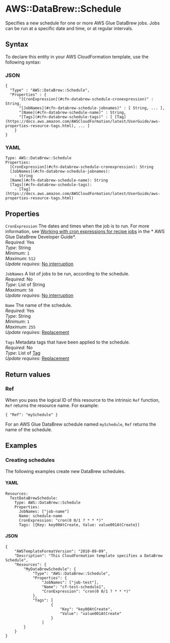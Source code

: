 # AWS::DataBrew::Schedule<a name="aws-resource-databrew-schedule"></a>

Specifies a new schedule for one or more AWS Glue DataBrew jobs\. Jobs can be run at a specific date and time, or at regular intervals\.

## Syntax<a name="aws-resource-databrew-schedule-syntax"></a>

To declare this entity in your AWS CloudFormation template, use the following syntax:

### JSON<a name="aws-resource-databrew-schedule-syntax.json"></a>

```
{
  "Type" : "AWS::DataBrew::Schedule",
  "Properties" : {
      "[CronExpression](#cfn-databrew-schedule-cronexpression)" : String,
      "[JobNames](#cfn-databrew-schedule-jobnames)" : [ String, ... ],
      "[Name](#cfn-databrew-schedule-name)" : String,
      "[Tags](#cfn-databrew-schedule-tags)" : [ [Tag](https://docs.aws.amazon.com/AWSCloudFormation/latest/UserGuide/aws-properties-resource-tags.html), ... ]
    }
}
```

### YAML<a name="aws-resource-databrew-schedule-syntax.yaml"></a>

```
Type: AWS::DataBrew::Schedule
Properties: 
  [CronExpression](#cfn-databrew-schedule-cronexpression): String
  [JobNames](#cfn-databrew-schedule-jobnames): 
    - String
  [Name](#cfn-databrew-schedule-name): String
  [Tags](#cfn-databrew-schedule-tags): 
    - [Tag](https://docs.aws.amazon.com/AWSCloudFormation/latest/UserGuide/aws-properties-resource-tags.html)
```

## Properties<a name="aws-resource-databrew-schedule-properties"></a>

`CronExpression`  <a name="cfn-databrew-schedule-cronexpression"></a>
The dates and times when the job is to run\. For more information, see [Working with cron expressions for recipe jobs](https://docs.aws.amazon.com/databrew/latest/dg/jobs.recipe.html#jobs.cron) in the * AWS Glue DataBrew Developer Guide*\.  
*Required*: Yes  
*Type*: String  
*Minimum*: `1`  
*Maximum*: `512`  
*Update requires*: [No interruption](https://docs.aws.amazon.com/AWSCloudFormation/latest/UserGuide/using-cfn-updating-stacks-update-behaviors.html#update-no-interrupt)

`JobNames`  <a name="cfn-databrew-schedule-jobnames"></a>
A list of jobs to be run, according to the schedule\.  
*Required*: No  
*Type*: List of String  
*Maximum*: `50`  
*Update requires*: [No interruption](https://docs.aws.amazon.com/AWSCloudFormation/latest/UserGuide/using-cfn-updating-stacks-update-behaviors.html#update-no-interrupt)

`Name`  <a name="cfn-databrew-schedule-name"></a>
The name of the schedule\.  
*Required*: Yes  
*Type*: String  
*Minimum*: `1`  
*Maximum*: `255`  
*Update requires*: [Replacement](https://docs.aws.amazon.com/AWSCloudFormation/latest/UserGuide/using-cfn-updating-stacks-update-behaviors.html#update-replacement)

`Tags`  <a name="cfn-databrew-schedule-tags"></a>
Metadata tags that have been applied to the schedule\.  
*Required*: No  
*Type*: List of [Tag](https://docs.aws.amazon.com/AWSCloudFormation/latest/UserGuide/aws-properties-resource-tags.html)  
*Update requires*: [Replacement](https://docs.aws.amazon.com/AWSCloudFormation/latest/UserGuide/using-cfn-updating-stacks-update-behaviors.html#update-replacement)

## Return values<a name="aws-resource-databrew-schedule-return-values"></a>

### Ref<a name="aws-resource-databrew-schedule-return-values-ref"></a>

When you pass the logical ID of this resource to the intrinsic `Ref` function, `Ref` returns the resource name\. For example:

 `{ "Ref": "mySchedule" }` 

For an AWS Glue DataBrew schedule named `mySchedule`, `Ref` returns the name of the schedule\. 

## Examples<a name="aws-resource-databrew-schedule--examples"></a>



### Creating schedules<a name="aws-resource-databrew-schedule--examples--Creating_schedules"></a>

The following examples create new DataBrew schedules\.

#### YAML<a name="aws-resource-databrew-schedule--examples--Creating_schedules--yaml"></a>

```
Resources:
  TestDataBrewSchedule:
    Type: AWS::DataBrew::Schedule
    Properties:
      JobNames: ["job-name"]
      Name: schedule-name
      CronExpression: "cron(0 0/1 ? * * *)"
      Tags: [{Key: key00AtCreate, Value: value001AtCreate}]
```

#### JSON<a name="aws-resource-databrew-schedule--examples--Creating_schedules--json"></a>

```
{
    "AWSTemplateFormatVersion": "2010-09-09",
    "Description": "This CloudFormation template specifies a DataBrew Schedule",
    "Resources": {
        "MyDataBrewSchedule": {
            "Type": "AWS::DataBrew::Schedule",
            "Properties": {
                "JobNames": ["job-test"],
                "Name": "cf-test-schedule1",
                "CronExpression": "cron(0 0/1 ? * * *)"
            },
            "Tags": [
                    {
                        "Key": "key00AtCreate",
                        "Value": "value001AtCreate"
                    }
                ]
        }
    }
}
```